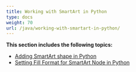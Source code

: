 ```yaml
---
title: Working with SmartArt in Python
type: docs
weight: 70
url: /java/working-with-smartart-in-python/
---
```


**This section includes the following topics:**

- [Adding SmartArt shape in Python](/slides/java/adding-smartart-shape-in-python-html/)
- [Setting Fill Format for SmartArt Node in Python](/slides/java/setting-fill-format-for-smartart-node-in-python-html/)
